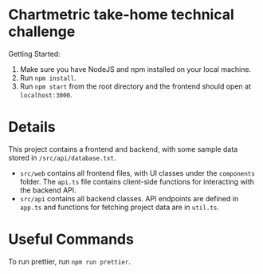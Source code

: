 # Chartmetric take-home technical challenge

Getting Started:
1. Make sure you have NodeJS and npm installed on your local machine.
2. Run `npm install`.
3. Run `npm start` from the root directory and the frontend should open at `localhost:3000`.

# Details
This project contains a frontend and backend, with some sample data stored in `/src/api/database.txt`.

- `src/web` contains all frontend files, with UI classes under the `components` folder. The `api.ts` file contains
  client-side functions for interacting with the backend API.
- `src/api` contains all backend classes. API endpoints are defined in `app.ts` and functions for fetching project data are in `util.ts`.

# Useful Commands
To run prettier, run `npm run prettier`.
